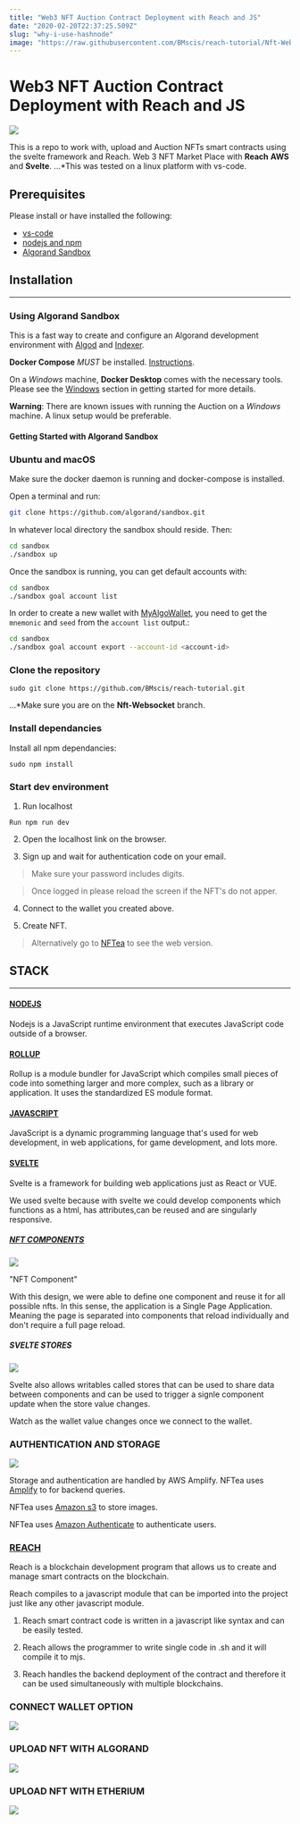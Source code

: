 ```yaml
---
title: "Web3 NFT Auction Contract Deployment with Reach and JS"
date: "2020-02-20T22:37:25.509Z"
slug: "why-i-use-hashnode"
image: "https://raw.githubusercontent.com/BMscis/reach-tutorial/Nft-Websocket/src/nftea-assets/assets/article/js-reach-algo-eth.svg"
---
```

# Web3 NFT Auction Contract Deployment with Reach and JS

![](https://raw.githubusercontent.com/BMscis/reach-tutorial/Nft-Websocket/src/nftea-assets/assets/article/js-reach-algo-eth.svg)

This is a repo to work with, upload and Auction NFTs smart contracts using the svelte framework and Reach.
Web 3 NFT Market Place with **Reach** **AWS** and **Svelte**.
...*This was tested on a linux platform with vs-code.

## Prerequisites
Please install or have installed the following:
- [vs-code](https://code.visualstudio.com/download)
- [nodejs and npm](https://nodejs.org/en/download/)
- [Algorand Sandbox](https://github.com/algorand/sandbox)

## Installation
___

### Using Algorand Sandbox

This is a fast way to create and configure an Algorand development environment with [Algod](https://github.com/algorand/go-algorand) and [Indexer](https://github.com/algorand/indexer).


**Docker Compose** _MUST_ be installed. [Instructions](https://docs.docker.com/compose/install/).

On a _Windows_ machine, **Docker Desktop** comes with the necessary tools. Please see the [Windows](#windows) section in getting started for more details.

**Warning**: There are known issues with running the Auction on a _Windows_ machine. A linux setup would be preferable.

#### Getting Started with Algorand Sandbox

### Ubuntu and macOS

Make sure the docker daemon is running and docker-compose is installed.

Open a terminal and run:

```bash
git clone https://github.com/algorand/sandbox.git
```

In whatever local directory the sandbox should reside. Then:

```bash
cd sandbox
./sandbox up
```

Once the sandbox is running, you can get default accounts with:

```bash
cd sandbox
./sandbox goal account list
```

In order to create a new wallet with [MyAlgoWallet](https://wallet.myalgo.com/), you need to get the `mnemonic` and `seed` from the `account list` output.:


```bash
cd sandbox
./sandbox goal account export --account-id <account-id> 
```

### Clone the repository

```shell
sudo git clone https://github.com/BMscis/reach-tutorial.git
```
...*Make sure you are on the **Nft-Websocket** branch.


### Install dependancies
Install all npm dependancies:


```shell
sudo npm install
````

### Start dev environment
1. Run localhost


```shell
Run npm run dev
```


2. Open the localhost link on the browser.

3. Sign up and wait for authentication code on your email.

> Make sure your password includes digits.

> Once logged in please reload the screen if the NFT's do not apper.

4. Connect to the wallet you created above.

6. Create NFT.

> Alternatively go to [NFTea](https://bmscis.github.io/reach-tutorial/) to see the web version.

## STACK
___

#### [NODEJS](https://nodejs.org/en/)

Nodejs is a JavaScript runtime environment that executes JavaScript code outside of a browser.

#### [ROLLUP](https://www.npmjs.com/package/rollup)

Rollup is a module bundler for JavaScript which compiles small pieces of code into something larger and more complex, such as a library or application. It uses the standardized ES module format.

#### [JAVASCRIPT](https://www.javascript.com/)

JavaScript is a dynamic programming language that's used for web development, in web applications, for game development, and lots more.

#### [SVELTE](https://svelte.dev/)

Svelte is a framework for building web applications just as React or VUE.

We used svelte because with svelte we could develop components which functions as a html, has attributes,can be reused and are singularly responsive.

##### [NFT COMPONENTS](https://github.com/BMscis/reach-tutorial/blob/Nft-Algo/src/Components/)

![](https://raw.githubusercontent.com/BMscis/reach-tutorial/Nft-Websocket/src/nftea-assets/assets/article/nftCard.gif)

"NFT Component"

With this design, we were able to define one component and reuse it for all possible nfts.
In this sense, the application is a Single Page Application. Meaning the page is separated into components that reload individually and don't require a full page reload.

##### SVELTE STORES


![](https://raw.githubusercontent.com/BMscis/reach-tutorial/Nft-Websocket/src/nftea-assets/assets/article/storesDemo.gif)

Svelte also allows writables called stores that can be used to share data between components and can be used to trigger a signle component update when the store value changes.

Watch as the wallet value changes once we connect to the wallet.

### AUTHENTICATION AND STORAGE


![](https://raw.githubusercontent.com/BMscis/reach-tutorial/Nft-Websocket/src/nftea-assets/assets/article/userSignUp.gif)

Storage and authentication are handled by AWS Amplify.
NFTea uses [Amplify](https://aws.amazon.com/amplify/) to for backend queries.

NFTea uses [Amazon s3](https://aws.amazon.com/s3/) to store images.

NFTea uses [Amazon Authenticate](https://docs.amplify.aws/lib/auth/getting-started/q/platform/js/) to authenticate users.

### [REACH](https://reach.sh/us/faq/)


Reach is a blockchain development program that allows us to create and manage smart contracts on the blockchain.

Reach compiles to a javascript module that can be imported into the project just like any other javascript module.

1. Reach smart contract code is written in a javascript like syntax and can be easily tested.

2. Reach allows the programmer to write single code in .sh and it will compile it to mjs. 

3. Reach handles the backend deployment of the contract and therefore it can be used simultaneously with multiple blockchains.


### CONNECT WALLET OPTION

![](https://raw.githubusercontent.com/BMscis/reach-tutorial/Nft-Websocket/src/nftea-assets/assets/article/connectToAlgo.gif)
### UPLOAD NFT WITH ALGORAND

![](https://raw.githubusercontent.com/BMscis/reach-tutorial/Nft-Websocket/src/nftea-assets/assets/article/websocketReloadALGO.gif)
### UPLOAD NFT WITH ETHERIUM

![](https://raw.githubusercontent.com/BMscis/reach-tutorial/Nft-Websocket/src/nftea-assets/assets/article/websocketReloadETH.gif)
